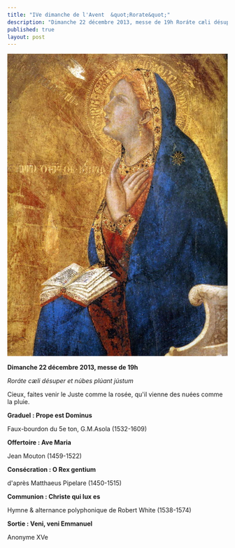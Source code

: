 ```yaml
---
title: "IVe dimanche de l'Avent  &quot;Rorate&quot;"
description: "Dimanche 22 décembre 2013, messe de 19h Roráte cæli désuper et núbes plúant jústum Cieux, faites venir le Juste comme la rosée, qu'il vienne des nuées comme la pluie. Graduel : Prope est Dominus Faux-bourdon du 5e ton, G.M.Asola (1532-1609) Offertoire..."
published: true
layout: post
---
```



![](/images/2013-12-01-marie-lorenzetti.jpg)

**Dimanche 22 décembre 2013, messe de 19h**

*Roráte cæli désuper et núbes plúant jústum*

Cieux, faites venir le Juste comme la rosée, qu'il vienne des nuées comme la pluie.

**Graduel : Prope est Dominus**

Faux-bourdon du 5e ton, G.M.Asola (1532-1609)

**Offertoire : Ave Maria**

Jean Mouton (1459-1522)

**Consécration : O Rex gentium**

d'après Matthaeus Pipelare (1450-1515)

**Communion : Christe qui lux es**

Hymne & alternance polyphonique de Robert White (1538-1574)

**Sortie : Veni, veni Emmanuel**

Anonyme XVe